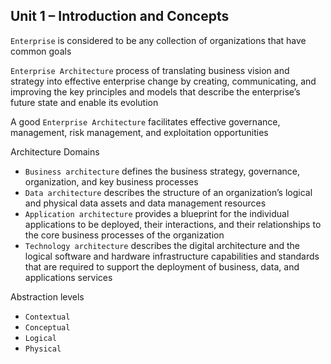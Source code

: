 ## Unit 1 – Introduction and Concepts

`Enterprise` is considered to be any collection of organizations that have common goals

`Enterprise Architecture` process of translating business vision and strategy into effective enterprise change by creating, communicating, and improving the key principles and models that describe the enterprise’s future state and enable its evolution

A good `Enterprise Architecture` facilitates effective governance, management, risk management, and exploitation opportunities

Architecture Domains 
- `Business architecture` defines the business strategy, governance, organization, and key business processes
- `Data architecture` describes the structure of an organization’s logical and physical data assets and data management resources
- `Application architecture` provides a blueprint for the individual applications to be deployed, their interactions, and their relationships to the core business processes of the organization
- `Technology architecture` describes the digital architecture and the logical software and hardware infrastructure capabilities and standards that are required to support the deployment of business, data, and applications services

Abstraction levels
- `Contextual`
- `Conceptual`
- `Logical` 
- `Physical`
